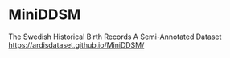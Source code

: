 # MiniDDSM
The Swedish Historical Birth Records A Semi-Annotated Dataset https://ardisdataset.github.io/MiniDDSM/
